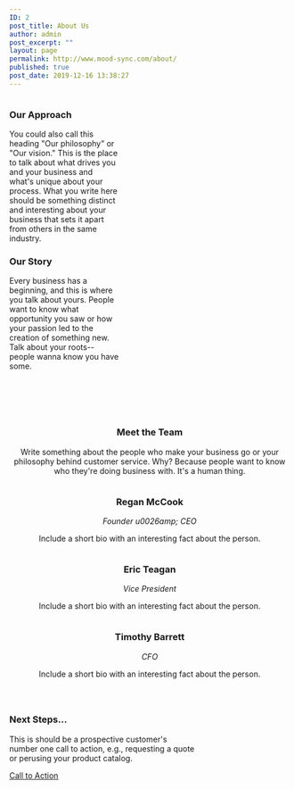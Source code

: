 ```yaml
---
ID: 2
post_title: About Us
author: admin
post_excerpt: ""
layout: page
permalink: http://www.mood-sync.com/about/
published: true
post_date: 2019-12-16 13:38:27
---
```

<!-- wp:coblocks/row {"columns":2,"layout":"66-33","coblocks":{"id":"55141317562"}} --><div class="coblocks-row-55141317562 wp-block-coblocks-row" data-columns="2" data-layout="66-33"><div class="has-no-margin has-no-padding has-medium-gutter is-stacked-on-mobile wp-block-coblocks-row__inner"><!-- wp:coblocks/column {"width":"60.00","coblocks":{"id":"55141320246"}} --><div class="wp-block-coblocks-column coblocks-column-55141320246" style="width:60.00%"><div class="has-no-margin has-no-padding wp-block-coblocks-column__inner"><!-- wp:image --><figure class="wp-block-image"><img alt="" src="http://www.mood-sync.com/wp-content/uploads/2019/08/about-us-1.jpg"></figure><!-- /wp:image --></div></div><!-- /wp:coblocks/column --><!-- wp:coblocks/column {"width":"39.00","coblocks":{"id":"55141320249"}} --><div class="wp-block-coblocks-column coblocks-column-55141320249" style="width:39.00%"><div class="has-no-margin has-no-padding wp-block-coblocks-column__inner"><!-- wp:heading {"level":3} --><h3>Our Approach</h3><!-- /wp:heading --><!-- wp:paragraph --><p>You could also call this heading "Our philosophy" or "Our vision." This is the place to talk about what drives you and your business and what's unique about your process. What you write here should be something distinct and interesting about your business that sets it apart from others in the same industry.</p><!-- /wp:paragraph --><!-- wp:heading {"level":3} --><h3>Our Story</h3><!-- /wp:heading --><!-- wp:paragraph --><p>Every business has a beginning, and this is where you talk about yours. People want to know what opportunity you saw or how your passion led to the creation of something new. Talk about your roots--people wanna know you have some.</p><!-- /wp:paragraph --></div></div><!-- /wp:coblocks/column --></div></div><!-- /wp:coblocks/row --><!-- wp:spacer {"height":63} --><div class="wp-block-spacer" style="height:63px" aria-hidden="true"></div><!-- /wp:spacer --><!-- wp:heading {"level":3,"align":"center"} --><h3 style="text-align:center">Meet the Team</h3><!-- /wp:heading --><!-- wp:paragraph {"align":"center"} --><p style="text-align:center">Write something about the people who make your business go or your philosophy behind customer service. Why? Because people want to know who they're doing business with. It's a human thing.</p><!-- /wp:paragraph --><!-- wp:columns {"columns":3} --><div class="has-3-columns wp-block-columns"><!-- wp:column --><div class="wp-block-column"><!-- wp:image --><figure class="wp-block-image"><img alt="" src="http://www.mood-sync.com/wp-content/uploads/2019/08/about-us-headshot-1.jpg"></figure><!-- /wp:image --><!-- wp:heading {"level":3,"align":"center"} --><h3 style="text-align:center">Regan McCook</h3><!-- /wp:heading --><!-- wp:paragraph {"align":"center"} --><p style="text-align:center"><em>Founder u0026amp; CEO</em></p><!-- /wp:paragraph --><!-- wp:paragraph {"align":"center"} --><p style="text-align:center">Include a short bio with an interesting fact about the person.</p><!-- /wp:paragraph --></div><!-- /wp:column --><!-- wp:column --><div class="wp-block-column"><!-- wp:image --><figure class="wp-block-image"><img alt="" src="http://www.mood-sync.com/wp-content/uploads/2019/08/about-us-headshot-2.jpg"></figure><!-- /wp:image --><!-- wp:heading {"level":3,"align":"center"} --><h3 style="text-align:center">Eric Teagan</h3><!-- /wp:heading --><!-- wp:paragraph {"align":"center"} --><p style="text-align:center"><em>Vice President</em></p><!-- /wp:paragraph --><!-- wp:paragraph {"align":"center"} --><p style="text-align:center">Include a short bio with an interesting fact about the person.</p><!-- /wp:paragraph --></div><!-- /wp:column --><!-- wp:column --><div class="wp-block-column"><!-- wp:image --><figure class="wp-block-image"><img alt="" src="http://www.mood-sync.com/wp-content/uploads/2019/08/about-us-headshot-3.jpg"></figure><!-- /wp:image --><!-- wp:heading {"level":3,"align":"center"} --><h3 style="text-align:center">Timothy Barrett</h3><!-- /wp:heading --><!-- wp:paragraph {"align":"center"} --><p style="text-align:center"><em>CFO</em></p><!-- /wp:paragraph --><!-- wp:paragraph {"align":"center"} --><p style="text-align:center">Include a short bio with an interesting fact about the person.</p><!-- /wp:paragraph --></div><!-- /wp:column --></div><!-- /wp:columns --><!-- wp:spacer {"height":27} --><div class="wp-block-spacer" style="height:27px" aria-hidden="true"></div><!-- /wp:spacer --><!-- wp:heading {"level":3} --><h3>Next Steps...</h3><!-- /wp:heading --><!-- wp:coblocks/row {"columns":2,"layout":"66-33","coblocks":{"id":"77123959945"}} --><div class="wp-block-coblocks-row coblocks-row-77123959945" data-columns="2" data-layout="66-33"><div class="wp-block-coblocks-row__inner has-medium-gutter has-no-padding has-no-margin is-stacked-on-mobile"><!-- wp:coblocks/column {"width":"66","coblocks":{"id":"771240515"}} --><div class="wp-block-coblocks-column coblocks-column-771240515" style="width:66%"><div class="wp-block-coblocks-column__inner has-no-padding has-no-margin"><!-- wp:paragraph --><p>This is should be a prospective customer's number one call to action, e.g., requesting a quote or perusing your product catalog.</p><!-- /wp:paragraph --></div></div><!-- /wp:coblocks/column --><!-- wp:coblocks/column {"width":"33","coblocks":{"id":"771240519"}} --><div class="wp-block-coblocks-column coblocks-column-771240519" style="width:33%"><div class="wp-block-coblocks-column__inner has-no-padding has-no-margin"><!-- wp:button {"align":"center"} --><div class="wp-block-button aligncenter"><a href="/contact/" class="wp-block-button__link">Call to Action</a></div><!-- /wp:button --></div></div><!-- /wp:coblocks/column --></div></div><!-- /wp:coblocks/row -->